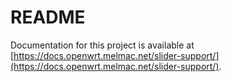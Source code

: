 # README

Documentation for this project is available at [https://docs.openwrt.melmac.net/slider-support/](https://docs.openwrt.melmac.net/slider-support/).


